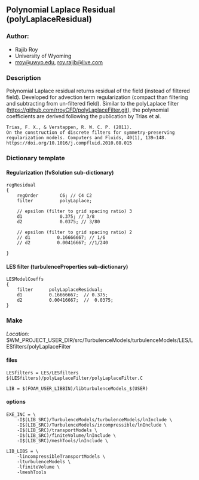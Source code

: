 ## Polynomial Laplace Residual (polyLaplaceResidual)

### Author:
- Rajib Roy
- University of Wyoming
- rroy@uwyo.edu, roy.rajib@live.com

### Description

Polynomial Laplace residual returns residual of the field (instead of filtered field). Developed for advection term regularization (compact than filtering and subtracting from un-filtered field). Similar to the polyLaplace filter (https://github.com/rroyCFD/polyLaplaceFilter.git), the polynomial coefficients are derived following the publication by Trias et al.

    Trias, F. X., & Verstappen, R. W. C. P. (2011). 
    On the construction of discrete filters for symmetry-preserving regularization models. Computers and Fluids, 40(1), 139–148. 
    https://doi.org/10.1016/j.compfluid.2010.08.015

### Dictionary template

#### Regularization (fvSolution sub-dictionary)

	regResidual
	{
	    regOrder        C6; // C4 C2
	    filter          polyLaplace;

	    // epsilon (filter to grid spacing ratio) 3
	    d1              0.375; // 3/8
	    d2              0.0375; // 3/80

	    // epsilon (filter to grid spacing ratio) 2
	    // d1          0.16666667; // 1/6
	    // d2          0.00416667; //1/240

	}

#### LES filter (turbulenceProperties sub-dictionary)

	LESModelCoeffs
    {
        filter      polyLaplaceResidual;
        d1          0.16666667;  // 0.375;
        d2          0.00416667;  //  0.0375;
    }

### Make

*Location:* $WM_PROJECT_USER_DIR/src/TurbulenceModels/turbulenceModels/LES/LESfilters/polyLaplaceFilter

#### files
	
	LESfilters = LES/LESfilters
	$(LESfilters)/polyLaplaceFilter/polyLaplaceFilter.C

	LIB = $(FOAM_USER_LIBBIN)/libturbulenceModels_$(USER)

#### options

	EXE_INC = \
	    -I$(LIB_SRC)/TurbulenceModels/turbulenceModels/lnInclude \
	    -I$(LIB_SRC)/TurbulenceModels/incompressible/lnInclude \
	    -I$(LIB_SRC)/transportModels \
	    -I$(LIB_SRC)/finiteVolume/lnInclude \
	    -I$(LIB_SRC)/meshTools/lnInclude \

	LIB_LIBS = \
	    -lincompressibleTransportModels \
	    -lturbulenceModels \
	    -lfiniteVolume \
	    -lmeshTools